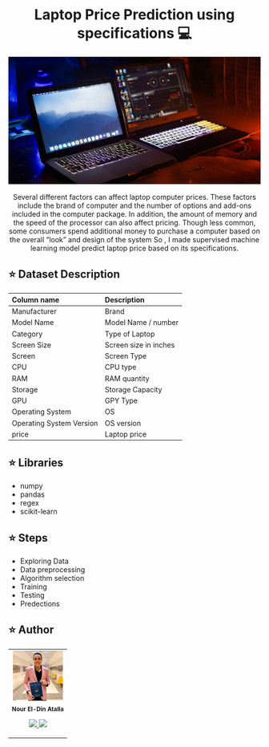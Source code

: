 <h1 align="center">Laptop Price Prediction using specifications 💻 </h1>

<div align= "center"><img src="https://github.com/nouratalla/Laptop-Price-Prediction-using-specifications-/blob/main/dataset-cover.jpg"/>
   <p>Several different factors can affect laptop computer prices. These factors include the brand of computer and the number of options and add-ons included in the computer package. In addition, the amount of memory and the speed of the processor can also affect pricing. Though less common, some consumers spend additional money to purchase a computer based on the overall “look” and design of the system So , I made supervised machine learning model predict  laptop price based on its specifications.</p>
</div>


## :star: Dataset Description
| Column name              | Description                                                |
| :------------------------| :----------------------------------------------------------|
| Manufacturer             | Brand                                                      |
| Model Name               | Model Name / number                                        |
| Category                 | Type of Laptop                                             |
| Screen Size              | Screen size in inches                                      |
| Screen                   | Screen Type                                                |
| CPU                      | CPU type                                                   |
| RAM                      | RAM quantity                                               |
| Storage                  | Storage Capacity                                           |
| GPU                      | GPY Type                                                   |
| Operating System         | OS                                                         |
| Operating System Version | OS version                                                 |
| price                    | Laptop price                                               |

## :star: Libraries 
- numpy
- pandas
- regex
- scikit-learn


## :star: Steps
- Exploring Data
- Data preprocessing
- Algorithm selection
- Training
- Testing
- Predections

## :star: Author
<table>
    <td align="center"><img src="https://github.com/meomnzak/Elnazer/blob/main/Grad/captures/nour.jpg" width="100px;" height="100px;" alt=""/><br/><sub><b>Nour El-Din Atalla</b></sub></a><br/><p align="center">
      <p align="center">
        <a href="https://www.linkedin.com/in/nour-el-din-atalla-6a9939247" alt="Linkedin">
          <img src="http://www.iconninja.com/files/863/607/751/network-linkedin-social-connection-circular-circle-media-icon.svg" width = "30">
        </a>
        <a href="https://github.com/nouratalla" alt="Github">
          <img src="http://www.iconninja.com/files/241/825/211/round-collaboration-social-github-code-circle-network-icon.svg" width = "30">
        </a>
      </p>
    </td>
  </tr>
</table>
